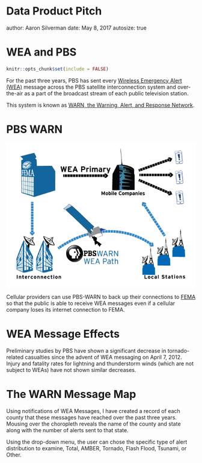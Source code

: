 Data Product Pitch
========================================================
author: Aaron Silverman
date: May 8, 2017
autosize: true

WEA and PBS
========================================================

```r
knitr::opts_chunk$set(include = FALSE)
```


For the past three years, PBS has sent every [Wireless Emergency Alert (WEA)](https://www.fema.gov/frequently-asked-questions-wireless-emergency-alerts) message across the PBS satellite interconnection system and over-the-air as a part of the broadcast stream of each public television station. 

This system is known as [WARN, the Warning, Alert, and Response Network](http://pbs.org/about/WARN).

PBS WARN
======================================
![A Diagram](ddp-pitch-figure/Transmission.png)

Cellular providers can use PBS-WARN to back up their connections to [FEMA](https://www.fema.gov) so that the public is able to receive WEA messages even if a cellular company loses its internet connection to FEMA.

WEA Message Effects
========================================================

Preliminary studies by PBS have shown a significant decrease in tornado-related casualties since the advent of WEA messaging on April 7, 2012.  Injury and fatality rates for lightning and thunderstorm winds (which are not subject to WEAs) have not shown similar decreases.



The WARN Message Map
========================================================

Using notifications of WEA Messages, I have created a record of each county that these messages have reached over the past three years. Mousing over the choropleth reveals the name of the county and state along with the number of alerts sent to that state. 

Using the drop-down menu, the user can chose the specific type of alert distribution to examine, Total, AMBER, Tornado, Flash Flood, Tsunami, or Other. 


